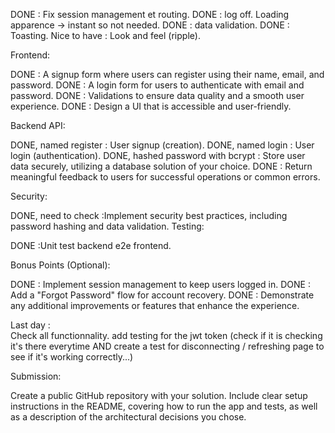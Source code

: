DONE : Fix session management et routing.
DONE : log off.
Loading apparence -> instant so not needed.
DONE : data validation.
DONE : Toasting.
Nice to have : Look and feel (ripple).



Frontend:

DONE : A signup form where users can register using their name, email, and password. 
DONE : A login form for users to authenticate with email and password.
DONE : Validations to ensure data quality and a smooth user experience.
DONE : Design a UI that is accessible and user-friendly.

Backend API:

DONE, named register : User signup (creation).
DONE, named login : User login (authentication).
DONE, hashed password with bcrypt : Store user data securely, utilizing a database solution of your choice.
DONE : Return meaningful feedback to users for successful operations or common errors.

Security:

DONE, need to check :Implement security best practices, including password hashing and data validation.
Testing:

DONE :Unit test backend
e2e frontend.

Bonus Points (Optional):

DONE : Implement session management to keep users logged in.
DONE : Add a "Forgot Password" flow for account recovery.
DONE : Demonstrate any additional improvements or features that enhance the experience.




Last day :  
Check all functionnality.
add testing for the jwt token (check if it is checking it's there everytime AND create a test for disconnecting / refreshing page to see if it's working correctly...)





Submission:

Create a public GitHub repository with your solution.
Include clear setup instructions in the README, covering how to run the app and tests, as well as a description of the architectural decisions you chose.